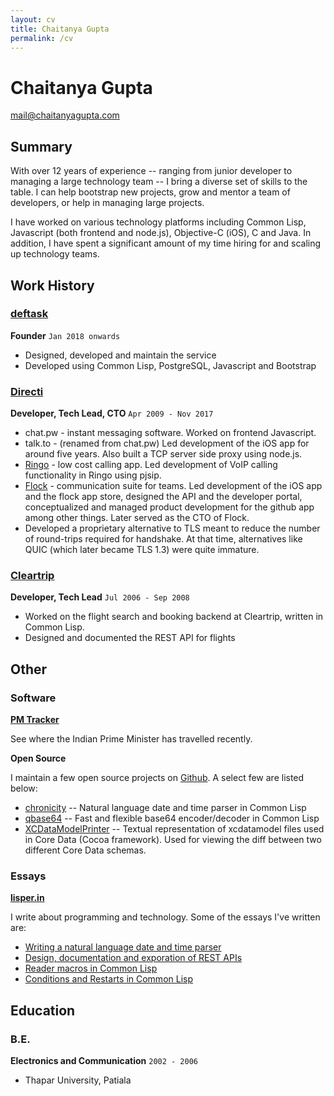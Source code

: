 ```yaml
---
layout: cv
title: Chaitanya Gupta
permalink: /cv
---
```


# Chaitanya Gupta

<div id="webaddress">
<span class="icon-envelope"></span> <a href="mailto:mail@chaitanyagupta.com">mail@chaitanyagupta.com</a>
</div>

## Summary

With over 12 years of experience -- ranging from junior developer to managing a
large technology team -- I bring a diverse set of skills to the table. I can
help bootstrap new projects, grow and mentor a team of developers, or help in
managing large projects.

I have worked on various technology platforms including Common Lisp, Javascript
(both frontend and node.js), Objective-C (iOS), C and Java. In
addition, I have spent a significant amount of my time hiring for and scaling up
technology teams.

## Work History

### [deftask][]

__Founder__
`Jan 2018 onwards`

* Designed, developed and maintain the service
* Developed using Common Lisp, PostgreSQL, Javascript and Bootstrap

[deftask]: https://deftask.com

### [Directi][]

__Developer, Tech Lead, CTO__
`Apr 2009 - Nov 2017`

* chat.pw - instant messaging software. Worked on frontend Javascript.
* talk.to - (renamed from chat.pw) Led development of the iOS app for around
  five years. Also built a TCP server side proxy using node.js.
* [Ringo][] - low cost calling app. Led development of VoIP calling
  functionality in Ringo using pjsip.
* [Flock][] - communication suite for teams. Led development of the iOS app and
  the flock app store, designed the API and the developer portal, conceptualized
  and managed product development for the github app among other things. Later
  served as the CTO of Flock.
* Developed a proprietary alternative to TLS meant to reduce the number of
  round-trips required for handshake. At that time, alternatives like QUIC
  (which later became TLS 1.3) were quite immature.

[Directi]: http://directi.com
[Ringo]: https://www.ringo.co
[Flock]: https://flock.com

### [Cleartrip][]

__Developer, Tech Lead__
`Jul 2006 - Sep 2008`

* Worked on the flight search and booking backend at Cleartrip, written in
  Common Lisp.
* Designed and documented the REST API for flights

[Cleartrip]: https://cleartrip.com

## Other

### Software

[__PM Tracker__](https://pmtracker.in)

See where the Indian Prime Minister has travelled recently.

__Open Source__

I maintain a few open source projects on
[Github](https://github.com/chaitanyagupta). A select few are listed below:

* [chronicity][] -- Natural language date and time parser in Common Lisp
* [qbase64][] -- Fast and flexible base64 encoder/decoder in Common Lisp
* [XCDataModelPrinter][] -- Textual representation of xcdatamodel files used in
  Core Data (Cocoa framework). Used for viewing the diff between two different
  Core Data schemas.

[chronicity]: https://github.com/chaitanyagupta/chronicity
[qbase64]: https://github.com/chaitanyagupta/qbase64
[XCDataModelPrinter]: https://github.com/chaitanyagupta/XCDataModelPrinter

### Essays

[__lisper.in__](https://lisper.in)

I write about programming and technology. Some of the essays I've written are:

* [Writing a natural language date and time parser](https://lisper.in/nlp-date-parser)
* [Design, documentation and exporation of REST APIs](https://lisper.in/rest-api-design)
* [Reader macros in Common Lisp](https://lisper.in/reader-macros)
* [Conditions and Restarts in Common Lisp](https://lisper.in/restarts)

## Education

### B.E.

__Electronics and Communication__
`2002 - 2006`

* Thapar University, Patiala
